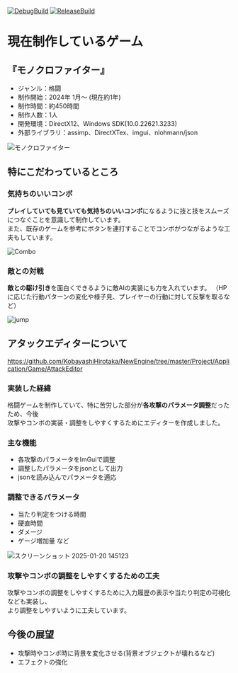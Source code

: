 [![DebugBuild](https://github.com/KobayashiHirotaka/NewEngine/actions/workflows/DebugBuild.yml/badge.svg)](https://github.com/KobayashiHirotaka/NewEngine/actions/workflows/DebugBuild.yml)
[![ReleaseBuild](https://github.com/KobayashiHirotaka/NewEngine/actions/workflows/ReleaseBuild.yml/badge.svg)](https://github.com/KobayashiHirotaka/NewEngine/actions/workflows/ReleaseBuild.yml)
# 現在制作しているゲーム
## 『モノクロファイター』
- ジャンル：格闘
- 制作開始：2024年 1月～ (現在約1年)
- 制作時間：約450時間
- 制作人数：1人
- 開発環境：DirectX12、Windows SDK(10.0.22621.3233)
- 外部ライブラリ：assimp、DirectXTex、imgui、nlohmann/json

![モノクロファイター](https://github.com/user-attachments/assets/bc0bb249-77c6-4b04-b3c0-14a262a67c2d)

## 特にこだわっているところ
### 気持ちのいいコンボ
**プレイしていても見ていても気持ちのいいコンボ**になるように技と技をスムーズにつなぐことを意識して制作しています。  
また、既存のゲームを参考にボタンを連打することでコンボがつながるような工夫もしています。

![Combo](https://github.com/user-attachments/assets/3379bbac-4e2e-44bc-9357-d0a55c0ef9df)

### 敵との対戦
**敵との駆け引き**を面白くできるように敵AIの実装にも力を入れています。
（HPに応じた行動パターンの変化や様子見、プレイヤーの行動に対して反撃を取るなど）

![jump](https://github.com/user-attachments/assets/a7c2df31-87cb-4d40-9b42-cd2559b91fbb)


## アタックエディターについて
https://github.com/KobayashiHirotaka/NewEngine/tree/master/Project/Application/Game/AttackEditor
### 実装した経緯
格闘ゲームを制作していて、特に苦労した部分が**各攻撃のパラメータ調整**だったため、今後  
攻撃やコンボの実装・調整をしやすくするためにエディターを作成しました。

### 主な機能
- 各攻撃のパラメータをImGuiで調整
- 調整したパラメータをjsonとして出力
- jsonを読み込んでパラメータを適応

### 調整できるパラメータ
- 当たり判定をつける時間
- 硬直時間
- ダメージ
- ゲージ増加量
など

![スクリーンショット 2025-01-20 145123](https://github.com/user-attachments/assets/6d573113-f148-4d69-b5f4-13c55808abb2)

### 攻撃やコンボの調整をしやすくするための工夫
攻撃やコンボの調整をしやすくするために入力履歴の表示や当たり判定の可視化なども実装し、  
より調整をしやすいように工夫しています。

## 今後の展望
- 攻撃時やコンボ時に背景を変化させる(背景オブジェクトが壊れるなど)
- エフェクトの強化
